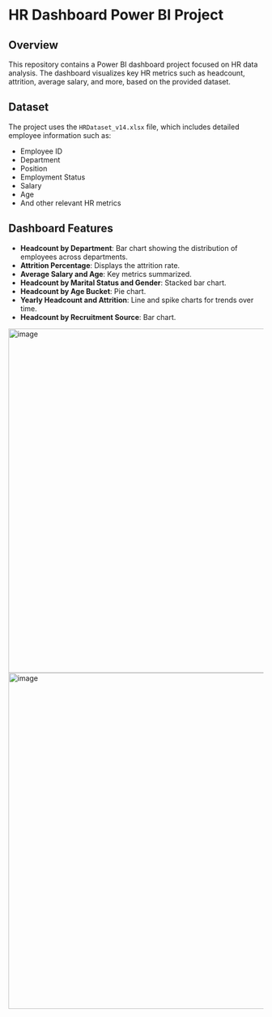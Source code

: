 # HR Dashboard Power BI Project

## Overview
This repository contains a Power BI dashboard project focused on HR data analysis. The dashboard visualizes key HR metrics such as headcount, attrition, average salary, and more, based on the provided dataset.

## Dataset
The project uses the `HRDataset_v14.xlsx` file, which includes detailed employee information such as:
- Employee ID
- Department
- Position
- Employment Status
- Salary
- Age
- And other relevant HR metrics

## Dashboard Features
- **Headcount by Department**: Bar chart showing the distribution of employees across departments.
- **Attrition Percentage**: Displays the attrition rate.
- **Average Salary and Age**: Key metrics summarized.
- **Headcount by Marital Status and Gender**: Stacked bar chart.
- **Headcount by Age Bucket**: Pie chart.
- **Yearly Headcount and Attrition**: Line and spike charts for trends over time.
- **Headcount by Recruitment Source**: Bar chart.
  
<img width="1214" height="678" alt="image" src="https://github.com/user-attachments/assets/4ada6685-d28b-4e3e-9d66-e0e128888b63" />

<img width="1203" height="662" alt="image" src="https://github.com/user-attachments/assets/bbce7f9b-d6b3-420d-b4f3-7b2dbc2fe151" />

